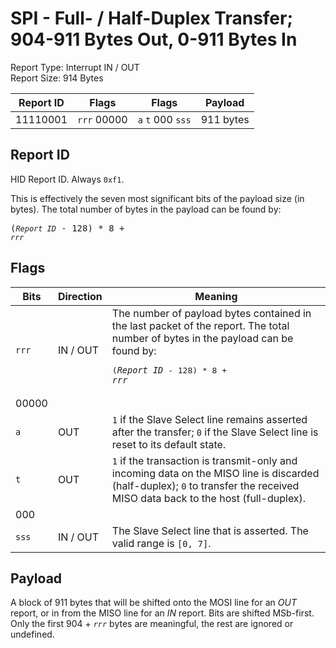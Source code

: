 
# SPI - Full- / Half-Duplex Transfer; 904-911 Bytes Out, 0-911 Bytes In
Report Type: Interrupt IN / OUT<br />
Report Size: 914 Bytes

| Report ID | Flags | Flags | Payload |
|-----------|-------|-------|---------|
| 11110001 | `rrr`&nbsp;00000 | `a`&nbsp;`t`&nbsp;000&nbsp;`sss` | 911 bytes |

## Report ID
HID Report ID.  Always `0xf1`.

This is effectively the seven most significant bits of the payload size (in bytes).  The total number of bytes in the payload can be found by: <pre>(*`Report ID`* - 128) * 8 + *`rrr`*</pre>

## Flags
| Bits  | Direction | Meaning |
|-------|-----------|---------|
| `rrr` | IN / OUT  | The number of payload bytes contained in the last packet of the report.  The total number of bytes in the payload can be found by: <pre>(*`Report ID`* - 128) * 8 + *`rrr`*</pre> |
| 00000 |          |                                                                       |
| `a`   | OUT      | `1` if the Slave Select line remains asserted after the transfer; `0` if the Slave Select line is reset to its default state. |
| `t`   | OUT      | `1` if the transaction is transmit-only and incoming data on the MISO line is discarded (half-duplex); `0` to transfer the received MISO data back to the host (full-duplex). |
| 000   |          |                                                                       |
| `sss` | IN / OUT | The Slave Select line that is asserted.  The valid range is `[0, 7]`. |

## Payload
A block of 911 bytes that will be shifted onto the MOSI line for an *OUT* report, or in from the MISO line for an *IN* report.  Bits are shifted MSb-first.  Only the first 904 + *`rrr`* bytes are meaningful, the rest are ignored or undefined.
